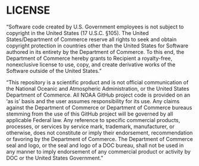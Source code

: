 # LICENSE

“Software code created by U.S. Government employees is not subject to copyright in the United States (17 U.S.C.
§105). The United States/Department of Commerce reserve all rights to seek and obtain copyright protection in
countries other than the United States for Software authored in its entirety by the Department of Commerce. To
this end, the Department of Commerce hereby grants to Recipient a royalty-free, nonexclusive license to use,
copy, and create derivative works of the Software outside of the United States.”

“This repository is a scientific product and is not official communication of the National Oceanic and
Atmospheric Administration, or the United States Department of Commerce. All NOAA GitHub project code is
provided on an ‘as is’ basis and the user assumes responsibility for its use. Any claims against the Department of
Commerce or Department of Commerce bureaus stemming from the use of this GitHub project will be governed
by all applicable Federal law. Any reference to specific commercial products, processes, or services by service
mark, trademark, manufacturer, or otherwise, does not constitute or imply their endorsement, recommendation or
favoring by the Department of Commerce. The Department of Commerce seal and logo, or the seal and logo of a
DOC bureau, shall not be used in any manner to imply endorsement of any commercial product or activity by
DOC or the United States Government.”
